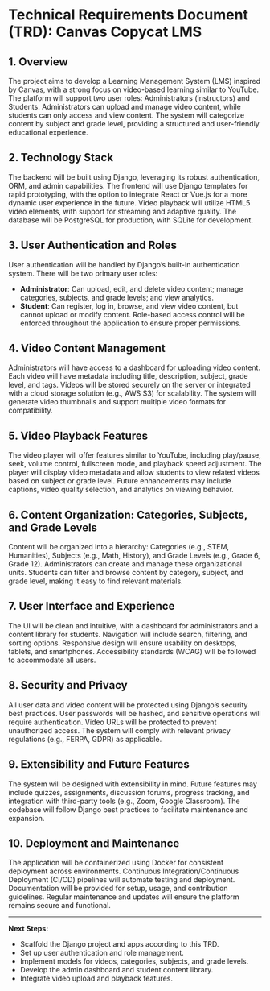 # Technical Requirements Document (TRD): Canvas Copycat LMS

## 1. Overview
The project aims to develop a Learning Management System (LMS) inspired by Canvas, with a strong focus on video-based learning similar to YouTube. The platform will support two user roles: Administrators (instructors) and Students. Administrators can upload and manage video content, while students can only access and view content. The system will categorize content by subject and grade level, providing a structured and user-friendly educational experience.

## 2. Technology Stack
The backend will be built using Django, leveraging its robust authentication, ORM, and admin capabilities. The frontend will use Django templates for rapid prototyping, with the option to integrate React or Vue.js for a more dynamic user experience in the future. Video playback will utilize HTML5 video elements, with support for streaming and adaptive quality. The database will be PostgreSQL for production, with SQLite for development.

## 3. User Authentication and Roles
User authentication will be handled by Django’s built-in authentication system. There will be two primary user roles:
- **Administrator**: Can upload, edit, and delete video content; manage categories, subjects, and grade levels; and view analytics.
- **Student**: Can register, log in, browse, and view video content, but cannot upload or modify content.
Role-based access control will be enforced throughout the application to ensure proper permissions.

## 4. Video Content Management
Administrators will have access to a dashboard for uploading video content. Each video will have metadata including title, description, subject, grade level, and tags. Videos will be stored securely on the server or integrated with a cloud storage solution (e.g., AWS S3) for scalability. The system will generate video thumbnails and support multiple video formats for compatibility.

## 5. Video Playback Features
The video player will offer features similar to YouTube, including play/pause, seek, volume control, fullscreen mode, and playback speed adjustment. The player will display video metadata and allow students to view related videos based on subject or grade level. Future enhancements may include captions, video quality selection, and analytics on viewing behavior.

## 6. Content Organization: Categories, Subjects, and Grade Levels
Content will be organized into a hierarchy: Categories (e.g., STEM, Humanities), Subjects (e.g., Math, History), and Grade Levels (e.g., Grade 6, Grade 12). Administrators can create and manage these organizational units. Students can filter and browse content by category, subject, and grade level, making it easy to find relevant materials.

## 7. User Interface and Experience
The UI will be clean and intuitive, with a dashboard for administrators and a content library for students. Navigation will include search, filtering, and sorting options. Responsive design will ensure usability on desktops, tablets, and smartphones. Accessibility standards (WCAG) will be followed to accommodate all users.

## 8. Security and Privacy
All user data and video content will be protected using Django’s security best practices. User passwords will be hashed, and sensitive operations will require authentication. Video URLs will be protected to prevent unauthorized access. The system will comply with relevant privacy regulations (e.g., FERPA, GDPR) as applicable.

## 9. Extensibility and Future Features
The system will be designed with extensibility in mind. Future features may include quizzes, assignments, discussion forums, progress tracking, and integration with third-party tools (e.g., Zoom, Google Classroom). The codebase will follow Django best practices to facilitate maintenance and expansion.

## 10. Deployment and Maintenance
The application will be containerized using Docker for consistent deployment across environments. Continuous Integration/Continuous Deployment (CI/CD) pipelines will automate testing and deployment. Documentation will be provided for setup, usage, and contribution guidelines. Regular maintenance and updates will ensure the platform remains secure and functional.

---

**Next Steps:**  
- Scaffold the Django project and apps according to this TRD.
- Set up user authentication and role management.
- Implement models for videos, categories, subjects, and grade levels.
- Develop the admin dashboard and student content library.
- Integrate video upload and playback features.